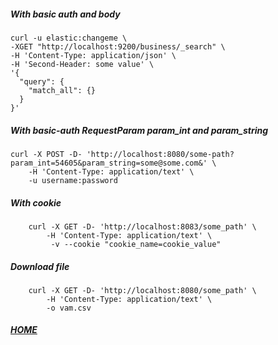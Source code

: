##### With basic auth and body
```shell script
curl -u elastic:changeme \
-XGET "http://localhost:9200/business/_search" \
-H 'Content-Type: application/json' \
-H 'Second-Header: some value' \
'{
  "query": {
    "match_all": {}
  }
}'
```



##### With basic-auth RequestParam param_int and param_string
```shell script
curl -X POST -D- 'http://localhost:8080/some-path?param_int=54605&param_string=some@some.com&' \
	-H 'Content-Type: application/text' \
	-u username:password
```


##### With cookie
```shell script
	curl -X GET -D- 'http://localhost:8083/some_path' \
    	-H 'Content-Type: application/text' \
    	 -v --cookie "cookie_name=cookie_value"
```

##### Download file
```shell script
    curl -X GET -D- 'http://localhost:8080/some_path' \
        -H 'Content-Type: application/text' \
        -o vam.csv
```
        
##### [HOME](./../../../README.md)